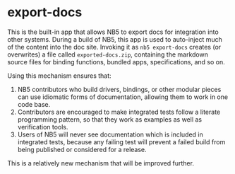 # export-docs

This is the built-in app that allows NB5 to export docs for integration into other systems.
During a build of NB5, this app is used to auto-inject much of the content into the doc site.
Invoking it as `nb5 export-docs` creates (or overwrites) a file called `exported-docs.zip`,
containing the markdown source files for binding functions, bundled apps, specifications, and so on.

Using this mechanism ensures that:
1. NB5 contributors who build drivers, bindings, or other modular pieces can use idiomatic forms of
   documentation, allowing them to work in one code base.
2. Contributors are encouraged to make integrated tests follow a literate programming pattern,
   so that they work as examples as well as verification tools.
3. Users of NB5 will never see documentation which is included in integrated tests, because any
   failing test will prevent a failed build from being published or considered for a release.

This is a relatively new mechanism that will be improved further.

